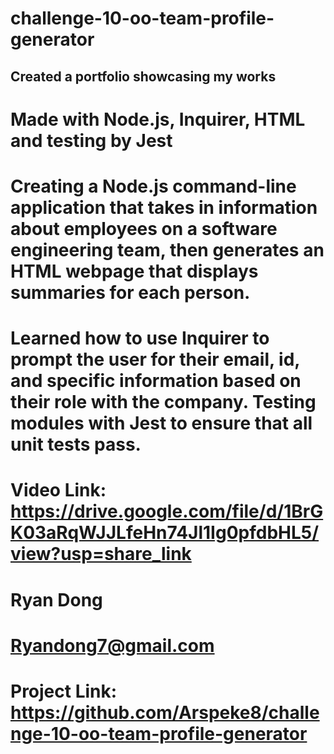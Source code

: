 # challenge-10-oo-team-profile-generator

## Created a portfolio showcasing my works

# Made with Node.js, Inquirer, HTML and testing by Jest

# Creating a Node.js command-line application that takes in information about employees on a software engineering team, then generates an HTML webpage that displays summaries for each person. 

# Learned how to use Inquirer to prompt the user for their email, id, and specific information based on their role with the company. Testing modules with Jest to ensure that all unit tests pass.

# Video Link: https://drive.google.com/file/d/1BrGK03aRqWJJLfeHn74Jl1Ig0pfdbHL5/view?usp=share_link

# Ryan Dong

# Ryandong7@gmail.com

# Project Link: https://github.com/Arspeke8/challenge-10-oo-team-profile-generator